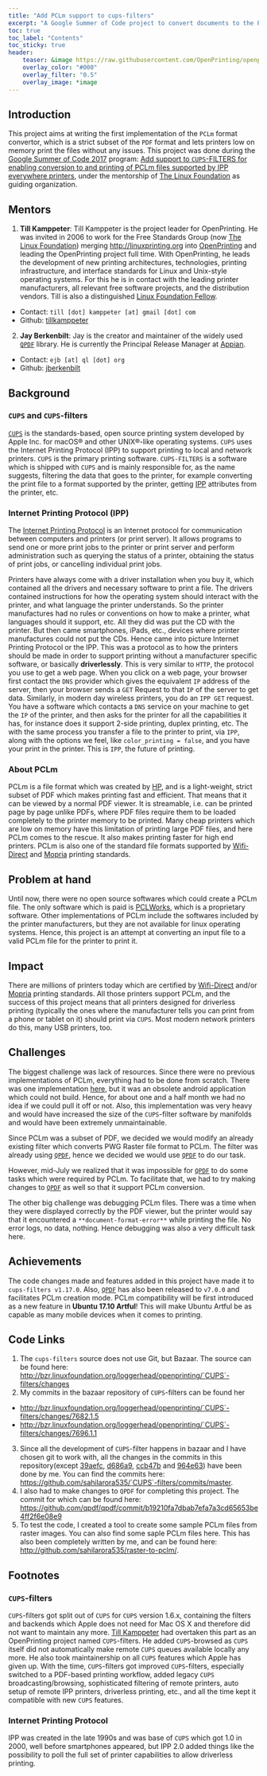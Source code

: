 ```yaml
---
title: "Add PCLm support to cups-filters"
excerpt: "A Google Summer of Code project to convert documents to the PCLm format via [cups-filters](https://github.com/openprinting/cups-filters)."
toc: true
toc_label: "Contents"
toc_sticky: true
header:
    teaser: &image https://raw.githubusercontent.com/OpenPrinting/openprinting.github.io/master/assets/images/rotation_pantone.jpg
    overlay_color: "#000"
    overlay_filter: "0.5"
    overlay_image: *image
---
```


## Introduction

This project aims at writing the first implementation of the `PCLm` format convertor, which is a strict subset of the `PDF` format and lets printers low on memory print the files without any issues.
This project was done during the [Google Summer of Code 2017](https://summerofcode.withgoogle.com) program: [Add support to `CUPS`-FILTERS for enabling conversion to and printing of PCLm files supported by IPP everywhere printers](https://summerofcode.withgoogle.com/archive/2017/projects/5722648516493312/), under the mentorship of [The Linux Foundation](https://www.linuxfoundation.org/) as guiding organization.

## Mentors

1. **Till Kamppeter**: Till Kamppeter is the project leader for OpenPrinting. He was invited in 2006 to work for the Free Standards Group (now [The Linux Foundation](https://www.linuxfoundation.org/)) merging <http://linuxprinting.org> into [OpenPrinting](http://openprinting.org/) and leading the OpenPrinting project full time. With OpenPrinting, he leads the development of new printing architectures, technologies, printing infrastructure, and interface standards for Linux and Unix-style operating systems. For this he is in contact with the leading printer manufacturers, all relevant free software projects, and the distribution vendors.
Till is also a distinguished [Linux Foundation Fellow](https://www.linuxfoundation.org/about/linux-foundation-fellows/). 
 
  - Contact: `till [dot] kamppeter [at] gmail [dot] com`
  - Github: [tillkamppeter](https://github.com/tillkamppeter)

2. **Jay Berkenbilt**: Jay is the creator and maintainer of the widely used [`QPDF`](https://github.com/qpdf/qpdf) library. He is currently the Principal Release Manager at [Appian](https://www.appian.com/).

  - Contact: `ejb [at] ql [dot] org`
  - Github: [jberkenbilt](https://github.com/jberkenbilt)

## Background

### `CUPS` and `CUPS`-filters

[`CUPS`](https://www.cups.org/) is the standards-based, open source printing system developed by Apple Inc. for macOS® and other UNIX®-like operating systems. `CUPS` uses the Internet Printing Protocol (IPP) to support printing to local and network printers. `CUPS` is the primary printing software. `CUPS-FILTERS` is a software which is shipped with `CUPS` and is mainly responsible for, as the name suggests, filtering the data that goes to the printer, for example converting the print file to a format supported by the printer, getting [IPP](https://en.wikipedia.org/wiki/Internet_Printing_Protocol) attributes from the printer, etc.


### Internet Printing Protocol (IPP)

The [Internet Printing Protocol](https://en.wikipedia.org/wiki/Internet_Printing_Protocol) is an Internet protocol for communication between computers and printers (or print server). It allows programs to send one or more print jobs to the printer or print server and perform administration such as querying the status of a printer, obtaining the status of print jobs, or cancelling individual print jobs.

Printers have always come with a driver installation when you buy it, which contained all the drivers and necessary software to print a file. The drivers contained instructions for how the operating system should interact with the printer, and what language the printer understands. So the printer manufactures had no rules or conventions on how to make a printer, what languages should it support, etc. All they did was put the CD with the printer. But then came smartphones, iPads, etc., devices where printer manufactures could not put the CDs. Hence came into picture Internet Printing Protocol or the IPP. This was a protocol as to how the printers should be made in order to support printing without a manufacturer specific software, or basically **driverlessly**. This is very similar to `HTTP`, the protocol you use to get a web page. When you click on a web page, your browser first contact the `DNS` provider which gives the equivalent `IP` address of the server, then your browser sends a `GET` Request to that `IP` of the server to get data. Similarly, in modern day wireless printers, you do an `IPP GET` request. You have a software which contacts a `DNS` service on your machine to get the `IP` of the printer, and then asks for the printer for all the capabilities it has, for instance does it support 2-side printing, duplex printing, etc. The with the same process you transfer a file to the printer to print, via `IPP`, along with the options we feel, like `color_printing = false`, and you have your print in the printer. This is `IPP`, the future of printing.

### About PCLm

PCLm is a file format which was created by [HP](https://en.wikipedia.org/wiki/Hewlett-Packard), and is a light-weight, strict subset of PDF which makes printing fast and efficient. That means that it can be viewed by a normal PDF viewer. It is streamable, i.e. can be printed page by page unlike PDFs, where PDF files require them to be loaded completely to the printer memory to be printed. Many cheap printers which are low on memory have this limitation of printing large PDF files, and here PCLm comes to the rescue. It also makes printing faster for high end printers. PCLm is also one of the standard file formats supported by [Wifi-Direct](https://www.wi-fi.org/discover-wi-fi/wi-fi-direct) and [Mopria](http://mopria.org/) printing standards.

## Problem at hand

Until now, there were no open source softwares which could create a PCLm file. The only software which is paid is [PCLWorks](http://www.pclworks.com/), which is a proprietary software. Other implementations of PCLm include the softwares included by the printer manufacturers, but they are not available for linux operating systems. Hence, this project is an attempt at converting an input file to a valid PCLm file for the printer to print it.

## Impact

There are millions of printers today which are certified by  [Wifi-Direct](https://www.wi-fi.org/discover-wi-fi/wi-fi-direct) and/or [Mopria](http://mopria.org/) printing standards. All those printers support PCLm, and the success of this project means that all printers designed for driverless printing (typically the ones where the manufacturer tells you can print from a phone or tablet on it) should print via `CUPS`. Most modern network printers do this, many USB printers, too.

## Challenges

The biggest challenge was lack of resources. Since there were no previous implementations of PCLm, everything had to be done from scratch. There was one implementation [here](https://github.com/ibevilinc/WFDSPrintPlugin/tree/master/jni/wprint/plugins/genPCLm/src), but it was an obsolete android application which could not build. Hence, for about one and a half month we had no idea if we could pull it off or not. Also, this implementation was very heavy and would have increased the size of the `CUPS`-filter software by manifolds and would have been extremely unmaintainable.

Since PCLm was a subset of PDF, we decided we would modify an already existing filter which converts PWG Raster file format to PCLm. The filter was already using [`QPDF`](https://github.com/qpdf/qpdf), hence we decided we would use [`QPDF`](https://github.com/qpdf/qpdf) to do our task. 

However, mid-July we realized that it was impossible for [`QPDF`](https://github.com/qpdf/qpdf) to do some tasks which were required by PCLm. To facilitate that, we had to try making changes to [`QPDF`](https://github.com/qpdf/qpdf) as well so that it support PCLm conversion.

The other big challenge was debugging PCLm files. There was a time when they were displayed correctly by the PDF viewer, but the printer would say that it encountered a `**document-format-error**` while printing the file. No error logs, no data, nothing. Hence debugging was also a very difficult task here.

## Achievements

The code changes made and features added in this project have made it to `cups-filters v1.17.0`. Also, [`QPDF`](https://github.com/qpdf/qpdf) has also been released to `v7.0.0` and facilitates PCLm creation mode. PCLm compatibility will be first introduced as a new feature in **Ubuntu 17.10 Artful**! This will make Ubuntu Artful be as capable as many mobile devices when it comes to printing.

## Code Links

1. The `cups-filters` source does not use Git, but Bazaar. The source can be found here: <http://bzr.linuxfoundation.org/loggerhead/openprinting/`CUPS`-filters/changes>
2. My commits in the bazaar repository of `CUPS`-filters can be found her
 - <http://bzr.linuxfoundation.org/loggerhead/openprinting/`CUPS`-filters/changes/7682.1.5>
 - <http://bzr.linuxfoundation.org/loggerhead/openprinting/`CUPS`-filters/changes/7696.1.1>
3. Since all the development of `CUPS`-filter happens in bazaar and I have chosen git to work with, all the changes in the commits in this repository(except [39aefc](https://github.com/sahilarora535/`CUPS`-filters/commit/39aefcbe6ea2e89f4c4ce7223c7a60f28dae3e71), [d686a9](https://github.com/sahilarora535/`CUPS`-filters/commit/d686a9f66d44a0fb732cad94fc25e376be9f65a1), [ccb47b](https://github.com/sahilarora535/`CUPS`-filters/commit/ccb47b24178fc454713fd7b1051d80c1389db81b) and [964e63](https://github.com/sahilarora535/`CUPS`-filters/commit/964e634fbe6e8a243fdd423d6fd92e1c3c45db33)) have been done by me. You can find the commits here: <https://github.com/sahilarora535/`CUPS`-filters/commits/master>.
4. I also had to make changes to `QPDF` for completing this project. The commit for which can be found here: <https://github.com/qpdf/qpdf/commit/b19210fa7dbab7efa7a3cd65653be4ff2f6e08e9>
5. To test the code, I created a tool to create some sample PCLm files from raster images. You can also find some saple PCLm files here. This has also been completely written by me, and can be found here: <http://github.com/sahilarora535/raster-to-pclm/>.

## Footnotes

### `CUPS`-filters
`CUPS`-filters got split out of `CUPS` for `CUPS` version 1.6.x, containing the filters and backends which Apple does not need for Mac OS X and therefore did not want to maintain any more. [Till Kamppeter](https://github.com/tillkamppeter) had overtaken this part as an OpenPrinting project named `CUPS`-filters. He added `CUPS`-browsed as `CUPS` itself did not automatically make remote `CUPS` queues available locally any more. He also took maintainership on all `CUPS` features which Apple has given up. With the time, `CUPS`-filters got improved `CUPS`-filters, especially switched to a PDF-based printing workflow, added legacy `CUPS` broadcasting/browsing, sophisticated filtering of remote printers, auto setup of remote IPP printers, driverless printing, etc., and all the time kept it compatible with new `CUPS` features.

### Internet Printing Protocol

IPP was created in the late 1990s and was base of `CUPS` which got 1.0 in 2000, well before smartphones appeared, but IPP 2.0 added things like the possibility to poll the full set of printer capabilities to allow driverless printing.
